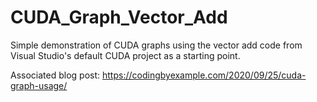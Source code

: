 # CUDA_Graph_Vector_Add
Simple demonstration of CUDA graphs using the vector add code from Visual Studio's default CUDA project as a starting point.

Associated blog post:
https://codingbyexample.com/2020/09/25/cuda-graph-usage/
